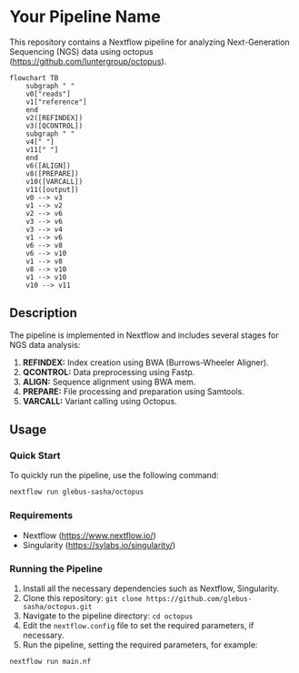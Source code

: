 # Your Pipeline Name

This repository contains a Nextflow pipeline for analyzing Next-Generation Sequencing (NGS) data using octopus (https://github.com/luntergroup/octopus).

```mermaid
flowchart TB
    subgraph " "
    v0["reads"]
    v1["reference"]
    end
    v2([REFINDEX])
    v3([QCONTROL])
    subgraph " "
    v4[" "]
    v11[" "]
    end
    v6([ALIGN])
    v8([PREPARE])
    v10([VARCALL])
    v11([output])
    v0 --> v3
    v1 --> v2
    v2 --> v6
    v3 --> v6
    v3 --> v4
    v1 --> v6
    v6 --> v8
    v6 --> v10
    v1 --> v8
    v8 --> v10
    v1 --> v10
    v10 --> v11
```

## Description

The pipeline is implemented in Nextflow and includes several stages for NGS data analysis:

1. **REFINDEX:** Index creation using BWA (Burrows-Wheeler Aligner).
2. **QCONTROL:** Data preprocessing using Fastp.
3. **ALIGN:** Sequence alignment using BWA mem.
4. **PREPARE:** File processing and preparation using Samtools.
5. **VARCALL:** Variant calling using Octopus.

## Usage

### Quick Start

To quickly run the pipeline, use the following command:

```bash
nextflow run glebus-sasha/octopus
```

### Requirements

- Nextflow (https://www.nextflow.io/)
- Singularity (https://sylabs.io/singularity/)

### Running the Pipeline

1. Install all the necessary dependencies such as Nextflow, Singularity.
3. Clone this repository: `git clone https://github.com/glebus-sasha/octopus.git`
4. Navigate to the pipeline directory: `cd octopus`
5. Edit the `nextflow.config` file to set the required parameters, if necessary.
6. Run the pipeline, setting the required parameters, for example:

```bash
nextflow run main.nf
```
